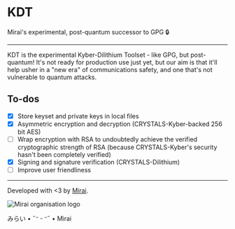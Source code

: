 # KDT
Mirai's experimental, post-quantum successor to GPG 🔒

---

KDT is the experimental Kyber-Dilithium Toolset - like GPG, but post-quantum! It's not ready for production use just yet, but our aim is that it'll help usher in a "new era" of communications safety, and one that's not vulnerable to quantum attacks.

## To-dos
- [x] Store keyset and private keys in local files
- [x] Asymmetric encryption and decryption (CRYSTALS-Kyber-backed 256 bit AES)
- [ ] Wrap encryption with RSA to undoubtedly achieve the verified cryptographic strength of RSA (because CRYSTALS-Kyber's security hasn't been completely verified)
- [x] Signing and signature verification (CRYSTALS-Dilithium)
- [ ] Improve user friendliness

---

Developed with <3 by [Mirai](https://git.disroot.org/mirai).

![Mirai organisation logo](https://git.disroot.org/avatars/8c879ce5f27a376a3f79b11a4e59c9fcb622d43de8a08dde39333aecf673ac9c)

みらい • ˶ᵔ ᵕ ᵔ˶ • Mirai
